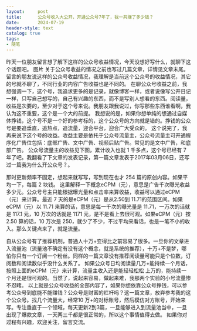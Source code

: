 ```yaml
---
layout:     post
title:      公众号收入大公开，开通公众号7年了，我一共赚了多少钱？
date:       2024-07-19
header-style: text
catalog: true
tags:
- 随笔
---
```

昨天一位朋友留言想了解下这样的公众号收益情况，今天没想好写什么，就聊下这个话题吧。
图片
关于公众号收益的情况之前也写过几篇文章，详情见文章末尾。留言的朋友说这样的公众号收益情况，我理解是当前这个公众号的收益情况，其它的号就不聊了，不同行业的内容广告收益也是不同的。
在聊公众号收益之前，我想强调一下，这个号，我追求更多的是记录，就像博客一样，或者说像写公开日记一样，只写自己想写的，自己有兴趣的东西，而不是写别人想看的东西。阅读量，收益是次要的，至少对于这个号来说。我朋友跟我说过，你写那些东西谁看啊，我认为这不重要，这个是一个大的前提。
我想说的是，如果你想单纯的想通过自媒体挣钱，这个号不是一个好的参考标的，这个公众号的方向就是错的。挣钱的公众号是要追垂直，追热点，追流量，迎合平台，迎合广大受众的。
这个说完了，我再来说下这个号的收益。收益主要是依托于公众号流量主，公众号流量主可开通程序化广告位包括：底部广告、文中广告、视频后贴广告。常见的是文中广告，和底部广告。
公众号流量主的收益见下图，累计收入也就 1 千多点，这个号已经有 7 年了吧。我翻看了下文章的发表记录，第一篇文章发表于2017年03月06日，还写过一篇我为什么开公众号？。


那时更新频率不固定，想起来就写写，写到现在也才 254 篇的原创内容。如果平均一下，每篇 2 块钱。
这里解释一下概念eCPM（元），意思是广告千次曝光收益多少元。公众号号主只能根据曝光量和点击率来算收益，收益可以通过eCPM（元）来计算。最近 7 天的是eCPM（元）是从2.50到 11.71的范围区间。如果eCPM（元）以 11.71 来算的话，意思是每一千次的曝光量是 11.71，一万次的话就是 117.1 元，10 万次的话就是 1171 元，是不是看上去很可观。如果eCPM（元）按2.50 算的话，10 万次是 250，就少了不少，不过平均来看话，也是一笔不小的收入。那么关键点来了，就是流量。




自从公众号有了推荐机制，普通人十万+变得比之前容易了很多。一旦你的文章进入流量池（流量池不确定有没有这个概念，就是系统的推荐），十万+不是梦，哪怕你只有一个订阅一个粉丝。同样的一篇文章没有推荐阅读量可能只是个位数，订阅数和阅读数似乎没什么关系了。
如果公众号日均阅读量几万+能持续一个月话，按照上面的eCPM（元）来计算，流量主收入还是能轻轻松松 上万的，能持续一个月还是很可观的。当然了，说起来容易，做起来难，我那两个实验的小号流量惨不忍睹。
以上就是公众号收益的全部内容了，如果你想依靠公众号挣钱，可以参考公众号到底能不能赚钱？公众号是财富的杠杆吗？这一篇文章，放弃参考我的这个公众号。找几个流量大，经常10 万+的对标账号，然后模仿对方账号，开始来写。专注垂直于一个领域，每天更新2到3篇，一旦能够进入到流量池当中，一旦出现了爆款文章，一天两三千都是很正常的，所以这个事情值得去做。
如果你对过程有兴趣，欢迎关注，留言交流。
